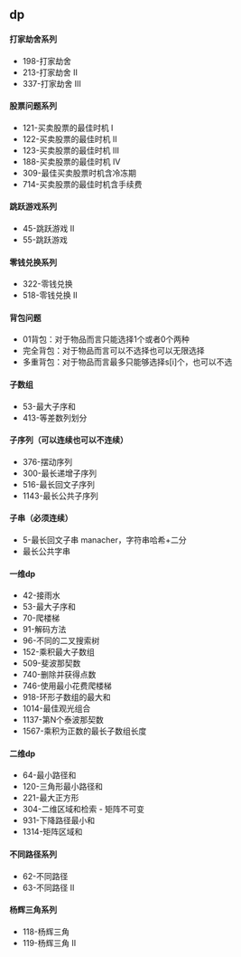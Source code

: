 ## dp

#### 打家劫舍系列
- 198-打家劫舍
- 213-打家劫舍 II
- 337-打家劫舍 III

#### 股票问题系列
- 121-买卖股票的最佳时机 I
- 122-买卖股票的最佳时机 II
- 123-买卖股票的最佳时机 III
- 188-买卖股票的最佳时机 IV
- 309-最佳买卖股票时机含冷冻期
- 714-买卖股票的最佳时机含手续费

#### 跳跃游戏系列
- 45-跳跃游戏 II
- 55-跳跃游戏

#### 零钱兑换系列
- 322-零钱兑换
- 518-零钱兑换 II

#### 背包问题
- 01背包：对于物品而言只能选择1个或者0个两种
- 完全背包：对于物品而言可以不选择也可以无限选择
- 多重背包：对于物品而言最多只能够选择s[i]个，也可以不选

#### 子数组
- 53-最大子序和
- 413-等差数列划分

#### 子序列（可以连续也可以不连续）
- 376-摆动序列
- 300-最长递增子序列
- 516-最长回文子序列
- 1143-最长公共子序列

#### 子串（必须连续）
- 5-最长回文子串 manacher，字符串哈希+二分
- 最长公共字串

#### 一维dp
- 42-接雨水
- 53-最大子序和
- 70-爬楼梯
- 91-解码方法
- 96-不同的二叉搜索树
- 152-乘积最大子数组 
- 509-斐波那契数
- 740-删除并获得点数
- 746-使用最小花费爬楼梯
- 918-环形子数组的最大和
- 1014-最佳观光组合
- 1137-第N个泰波那契数
- 1567-乘积为正数的最长子数组长度

#### 二维dp
- 64-最小路径和
- 120-三角形最小路径和
- 221-最大正方形
- 304-二维区域和检索 - 矩阵不可变
- 931-下降路径最小和
- 1314-矩阵区域和

#### 不同路径系列
- 62-不同路径
- 63-不同路径 II

#### 杨辉三角系列
- 118-杨辉三角
- 119-杨辉三角 II